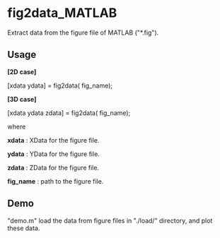 # fig2data_MATLAB
Extract data from the figure file of MATLAB ("*.fig").

## Usage

__[2D case]__ 

[xdata ydata] = fig2data( fig_name);


__[3D case]__ 

[xdata ydata zdata] = fig2data( fig_name);

where


__xdata__ : XData for the figure file. 

__ydata__ : YData for the figure file. 

__zdata__ : ZData for the figure file. 

__fig_name__ : path to the figure file.  

## Demo

"demo.m" load the data from figure files in "./load/" directory, and plot these data.

